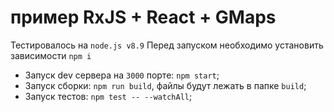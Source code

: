 # пример RxJS + React + GMaps
Тестировалось на `node.js v8.9`
Перед запуском необходимо установить зависимости `npm i`
  - Запуск dev сервера на `3000` порте: `npm start`;
  - Запуск сборки: `npm run build`, файлы будут лежать в папке `build`;
  - Запуск тестов: `npm test -- --watchAll`;